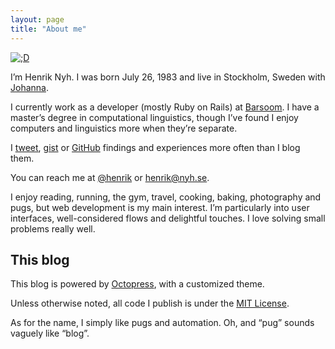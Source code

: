 ```yaml
---
layout: page
title: "About me"
---
```


<div class="my-photo">
  <a href="http://www.flickr.com/photos/malesca/tags/henriknyh/">
    <img src="/images/custom/henrik.jpg" alt=";D" />
  </a>
</div>

I’m Henrik Nyh. I was born <span id="birthday">July 26, 1983</span> and live in Stockholm, Sweden with [Johanna](http://johannaost.com).

I currently work as a developer (mostly Ruby on Rails) at [Barsoom](http://barsoom.se/). I have a master’s degree in computational linguistics, though I’ve found I enjoy computers and linguistics more when they’re separate.

I [tweet](http://twitter.com/henrik), [gist](https://gist.github.com/henrik) or [GitHub](http://github.com/henrik) findings and experiences more often than I blog them.

You can reach me at [@henrik](http://twitter.com/henrik) or <henrik@nyh.se>.

I enjoy reading, running, the gym, travel, cooking, baking, photography and pugs, but web development is my main interest. I’m particularly into user interfaces, well-considered flows and delightful touches. I love solving small problems really well.


## This blog

This blog is powered by [Octopress](http://octopress.org), with a customized theme.

Unless otherwise noted, all code I publish is under the [MIT License](http://en.wikipedia.org/wiki/MIT_License).

As for the name, I simply like pugs and automation. Oh, and “pug” sounds vaguely like “blog”.
